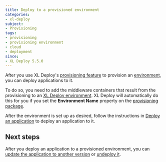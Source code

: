 ```yaml
---
title: Deploy to a provisioned environment
categories:
- xl-deploy
subject:
- Provisioning
tags:
- provisioning
- provisioning environment
- cloud
- deployment
since:
- XL Deploy 5.5.0
---
```


After you use XL Deploy's [provisioning feature](/xl-deploy/concept/provisioning-through-xl-deploy.html) to provision an [environment](/xl-deploy/how-to/provision-an-environment.html), you can deploy applications to it.

To do so, you need to add the middleware containers that result from the provisioning to an [XL Deploy environment](/xl-deploy/how-to/create-an-environment-in-xl-deploy.html). XL Deploy will automatically do this for you if you set the **Environment Name** property on the [provisioning package](/xl-deploy/how-to/create-a-provisioning-package.html).

After the environment is set up as desired, follow the instructions in [Deploy an application](/xl-deploy/how-to/deploy-an-application.html) to deploy an application to it.

## Next steps

After you deploy an application to a provisioned environment, you can [update the application to another version](/xl-deploy/how-to/update-a-deployed-application.html) or [undeploy it](/xl-deploy/how-to/undeploy-an-application.html).
